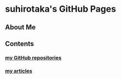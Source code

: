 # suhirotaka's GitHub Pages

## About Me

## Contents
### [my GitHub repositories](github_repositories)
### [my articles](article_contributions)
